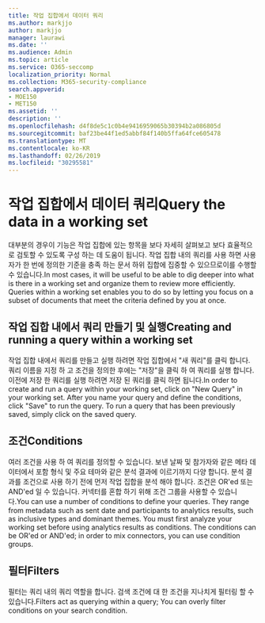```yaml
---
title: 작업 집합에서 데이터 쿼리
ms.author: markjjo
author: markjjo
manager: laurawi
ms.date: ''
ms.audience: Admin
ms.topic: article
ms.service: O365-seccomp
localization_priority: Normal
ms.collection: M365-security-compliance
search.appverid:
- MOE150
- MET150
ms.assetid: ''
description: ''
ms.openlocfilehash: d4f8de5c1c0b4e9416959065b30394b2a086805d
ms.sourcegitcommit: baf23be44f1ed5abbf84f140b5ffa64fce605478
ms.translationtype: MT
ms.contentlocale: ko-KR
ms.lasthandoff: 02/26/2019
ms.locfileid: "30295581"
---
```

# <a name="query-the-data-in-a-working-set"></a><span data-ttu-id="3db24-102">작업 집합에서 데이터 쿼리</span><span class="sxs-lookup"><span data-stu-id="3db24-102">Query the data in a working set</span></span>

<span data-ttu-id="3db24-p101">대부분의 경우이 기능은 작업 집합에 있는 항목을 보다 자세히 살펴보고 보다 효율적으로 검토할 수 있도록 구성 하는 데 도움이 됩니다. 작업 집합 내의 쿼리를 사용 하면 사용자가 한 번에 정의한 기준을 충족 하는 문서 하위 집합에 집중할 수 있으므로이를 수행할 수 있습니다.</span><span class="sxs-lookup"><span data-stu-id="3db24-p101">In most cases, it will be useful to be able to dig deeper into what is there in a working set and organize them to review more efficiently. Queries within a working set enables you to do so by letting you focus on a subset of documents that meet the criteria defined by you at once.</span></span>

## <a name="creating-and-running-a-query-within-a-working-set"></a><span data-ttu-id="3db24-105">작업 집합 내에서 쿼리 만들기 및 실행</span><span class="sxs-lookup"><span data-stu-id="3db24-105">Creating and running a query within a working set</span></span>

<span data-ttu-id="3db24-p102">작업 집합 내에서 쿼리를 만들고 실행 하려면 작업 집합에서 "새 쿼리"를 클릭 합니다. 쿼리 이름을 지정 하 고 조건을 정의한 후에는 "저장"을 클릭 하 여 쿼리를 실행 합니다. 이전에 저장 한 쿼리를 실행 하려면 저장 된 쿼리를 클릭 하면 됩니다.</span><span class="sxs-lookup"><span data-stu-id="3db24-p102">In order to create and run a query within your working set, click on "New Query" in your working set. After you name your query and define the conditions, click "Save" to run the query. To run a query that has been previously saved, simply click on the saved query.</span></span>

## <a name="conditions"></a><span data-ttu-id="3db24-109">조건</span><span class="sxs-lookup"><span data-stu-id="3db24-109">Conditions</span></span>

<span data-ttu-id="3db24-p103">여러 조건을 사용 하 여 쿼리를 정의할 수 있습니다. 보낸 날짜 및 참가자와 같은 메타 데이터에서 포함 형식 및 주요 테마와 같은 분석 결과에 이르기까지 다양 합니다. 분석 결과를 조건으로 사용 하기 전에 먼저 작업 집합을 분석 해야 합니다. 조건은 OR'ed 또는 AND'ed 일 수 있습니다. 커넥터를 혼합 하기 위해 조건 그룹을 사용할 수 있습니다.</span><span class="sxs-lookup"><span data-stu-id="3db24-p103">You can use a number of conditions to define your queries. They range from metadata such as sent date and participants to analytics results, such as inclusive types and dominant themes. You must first analyze your working set before using analytics results as conditions. The conditions can be OR'ed or AND'ed; in order to mix connectors, you can use condition groups.</span></span>

## <a name="filters"></a><span data-ttu-id="3db24-114">필터</span><span class="sxs-lookup"><span data-stu-id="3db24-114">Filters</span></span>
<span data-ttu-id="3db24-115">필터는 쿼리 내의 쿼리 역할을 합니다. 검색 조건에 대 한 조건을 지나치게 필터링 할 수 있습니다.</span><span class="sxs-lookup"><span data-stu-id="3db24-115">Filters act as querying within a query; You can overly filter conditions on your search condition.</span></span>


